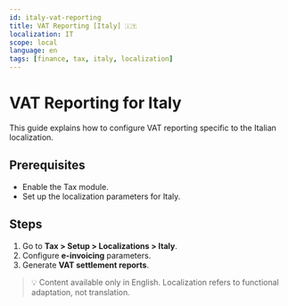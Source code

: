 ```yaml
---
id: italy-vat-reporting
title: VAT Reporting [Italy] 🇮🇹
localization: IT
scope: local
language: en
tags: [finance, tax, italy, localization]
---
```


# VAT Reporting for Italy

This guide explains how to configure VAT reporting specific to the Italian localization.

## Prerequisites
- Enable the Tax module.
- Set up the localization parameters for Italy.

## Steps
1. Go to **Tax > Setup > Localizations > Italy**.
2. Configure **e-invoicing** parameters.
3. Generate **VAT settlement reports**.

> 💡 Content available only in English. Localization refers to functional adaptation, not translation.
